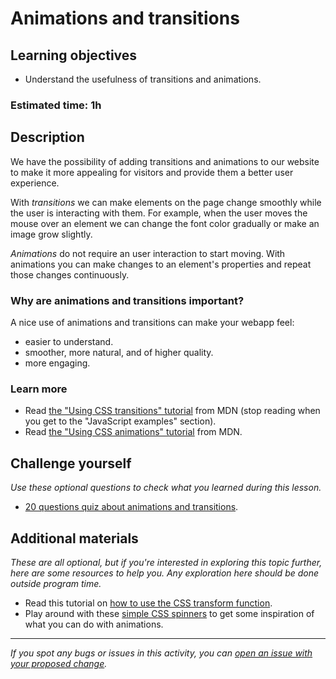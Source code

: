 # Animations and transitions

## Learning objectives

- Understand the usefulness of transitions and animations.

### Estimated time: 1h

## Description

We have the possibility of adding transitions and animations to our website to make it more appealing for visitors and provide them a better user experience.

With *transitions* we can make elements on the page change smoothly while the user is interacting with them. For example, when the user moves the mouse over an element we can change the font color gradually or make an image grow slightly.

*Animations* do not require an user interaction to start moving. With animations you can make changes to an element's properties and repeat those changes continuously.

### Why are animations and transitions important?

A nice use of animations and transitions can make your webapp feel:
- easier to understand.
- smoother, more natural, and of higher quality.
- more engaging.

### Learn more

- Read [the "Using CSS transitions" tutorial](https://developer.mozilla.org/en-US/docs/Web/CSS/CSS_Transitions/Using_CSS_transitions) from MDN (stop reading when you get to the "JavaScript examples" section).
- Read [the "Using CSS animations" tutorial](https://developer.mozilla.org/en-US/docs/Web/CSS/CSS_Animations/Using_CSS_animations) from MDN.

## Challenge yourself

*Use these optional questions to check what you learned during this lesson.*
- [20 questions quiz about animations and transitions](https://docs.google.com/forms/d/e/1FAIpQLSc_iUJkWwEycgkaizLpzkNDoQr9COVX3VMgy37AL7JOwLW9nw/viewform).

## Additional materials

*These are all optional, but if you're interested in exploring this topic further, here are some resources to help you. Any exploration here should be done outside program time.*
- Read this tutorial on [how to use the CSS transform function](https://learn.shayhowe.com/advanced-html-css/css-transforms/).
- Play around with these [simple CSS spinners](https://tobiasahlin.com/spinkit/) to get some inspiration of what you can do with animations.

------

_If you spot any bugs or issues in this activity, you can [open an issue with your proposed change](https://github.com/microverseinc/curriculum-transversal-skills/blob/main/git-github/articles/open_issue.md)._